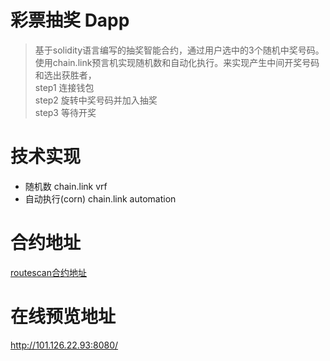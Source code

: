 # 彩票抽奖 Dapp
> 基于solidity语言编写的抽奖智能合约，通过用户选中的3个随机中奖号码。使用chain.link预言机实现随机数和自动化执行。来实现产生中间开奖号码和选出获胜者，  
> step1 连接钱包  
> step2 旋转中奖号码并加入抽奖  
> step3 等待开奖

# 技术实现

- 随机数                chain.link vrf
- 自动执行(corn)                  chain.link automation


# 合约地址
[routescan合约地址](https://testnet.routescan.io/address/0x2eE2E95eeC198Aa74b3c938845C2219228A56550)


# 在线预览地址
 http://101.126.22.93:8080/
